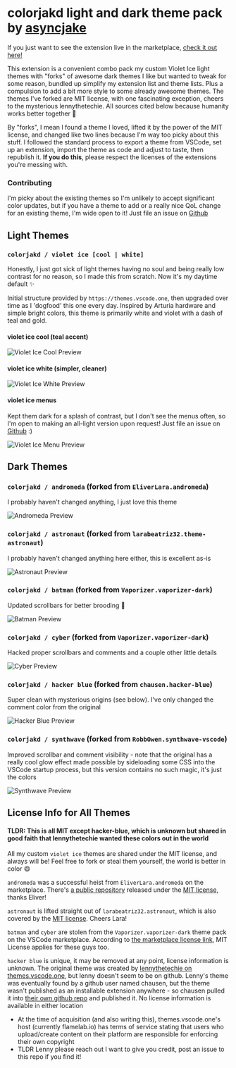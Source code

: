 # colorjakd light and dark theme pack by [asyncjake](https://github.com/asyncjake)

If you just want to see the extension live in the marketplace, [check it out here!](https://marketplace.visualstudio.com/items?itemName=asyncjake.colorjakd)

This extension is a convenient combo pack my custom Violet Ice light themes with "forks" of awesome dark themes I like but wanted to tweak for some reason, bundled up simplify my extension list and theme lists. Plus a compulsion to add a bit more style to some already awesome themes. The themes I've forked are MIT license, with one fascinating exception, cheers to the mysterious lennythetechie. All sources cited below because humanity works better together 🙌

By "forks", I mean I found a theme I loved, lifted it by the power of the MIT license, and changed like two lines because I'm way too picky about this stuff. I followed the standard process to export a theme from VSCode, set up an extension, import the theme as code and adjust to taste, then republish it. **If you do this**, please respect the licenses of the extensions you're messing with. 

### Contributing
I'm picky about the existing themes so I'm unlikely to accept significant color updates, but if you have a theme to add or a really nice QoL change for an existing theme, I'm wide open to it! Just file an issue on [Github](https://github.com/asyncjake/colorjakd-vscode-themes/issues)

## Light Themes

### `colorjakd / violet ice [cool | white]`

Honestly, I just got sick of light themes having no soul and being really low contrast for no reason, so I made this from scratch. Now it's my daytime default ✨

Initial structure provided by `https://themes.vscode.one`, then upgraded over time as I 'dogfood' this one every day. Inspired by Arturia hardware and simple bright colors, this theme is primarily white and violet with a dash of teal and gold.

#### violet ice cool (teal accent)

![Violet Ice Cool Preview](./images/violet-ice-cool.png)

#### violet ice white (simpler, cleaner)

![Violet Ice White Preview](./images/violet-ice-white.png)

#### violet ice menus

Kept them dark for a splash of contrast, but I don't see the menus often, so I'm open to making an all-light version upon request! Just file an issue on [Github](https://github.com/asyncjake/colorjakd-vscode-themes/issues) :)

![Violet Ice Menu Preview](./images/violet-ice-menu.png)

## Dark Themes

### `colorjakd / andromeda` (forked from `EliverLara.andromeda`)

I probably haven't changed anything, I just love this theme

![Andromeda Preview](./images/dark-andromeda.png)

### `colorjakd / astronaut` (forked from `larabeatriz32.theme-astronaut`)

I probably haven't changed anything here either, this is excellent as-is

![Astronaut Preview](./images/dark-astronaut.png)

### `colorjakd / batman` (forked from `Vaporizer.vaporizer-dark`)

Updated scrollbars for better brooding 🦇

![Batman Preview](./images/dark-batman.png)

### `colorjakd / cyber` (forked from `Vaporizer.vaporizer-dark`)

Hacked proper scrollbars and comments and a couple other little details

![Cyber Preview](./images/dark-cyber.png)

### `colorjakd / hacker blue` (forked from `chausen.hacker-blue`)

Super clean with mysterious origins (see below). I've only changed the comment color from the original

![Hacker Blue Preview](./images/dark-hackerblue.png)

### `colorjakd / synthwave` (forked from `RobbOwen.synthwave-vscode`)

Improved scrollbar and comment visibility - note that the original has a really cool glow effect made possible by sideloading some CSS into the VSCode startup process, but this version contains no such magic, it's just the colors

![Synthwave Preview](./images/dark-synthwave.png)

## License Info for All Themes

#### TLDR: This is all MIT except hacker-blue, which is unknown but shared in good faith that lennythetechie wanted these colors out in the world

All my custom `violet ice` themes are shared under the MIT license, and always will be! Feel free to fork or steal them yourself, the world is better in color 😄

`andromeda` was a successful heist from `EliverLara.andromeda` on the marketplace. There's [a public repository](https://github.com/EliverLara/Andromeda) released under the [MIT license](https://github.com/EliverLara/Andromeda/blob/master/LICENSE.md), thanks Eliver!

`astronaut` is lifted straight out of `larabeatriz32.astronaut`, which is also covered by the [MIT license](https://github.com/EliverLara/Andromeda/blob/master/LICENSE.md). Cheers Lara!

`batman` and `cyber` are stolen from the `Vaporizer.vaporizer-dark` theme pack on the VSCode marketplace. According to [the marketplace license link](https://marketplace.visualstudio.com/items/Vaporizer.vaporizer-dark/license), MIT License applies for these guys too. 

`hacker blue` is unique, it may be removed at any point, license information is unknown. The original theme was created by [lennythetechie on themes.vscode.one](https://themes.vscode.one/theme/lennythetechie/o8CSDFWb), but lenny doesn't seem to be on github. Lenny's theme was eventually found by a github user named chausen, but the theme wasn't published as an installable extension anywhere - so chausen pulled it into [their own github repo](https://github.com/chausen/hacker-blue) and published it. No license information is available in either location
- At the time of acquisition (and also writing this), themes.vscode.one's host (currently flamelab.io) has terms of service stating that users who upload/create content on their platform are responsible for enforcing their own copyright
- TLDR Lenny please reach out I want to give you credit, post an issue to this repo if you find it!
